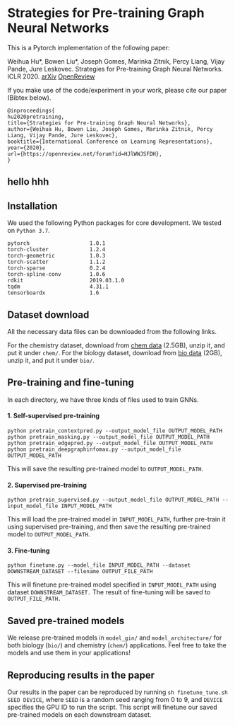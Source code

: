 <!--
 * @Author: your name
 * @Date: 2021-08-30 01:09:15
 * @LastEditTime: 2021-08-30 01:16:45
 * @LastEditors: Please set LastEditors
 * @Description: In User Settings Edit
 * @FilePath: \python workspace\pretrain-gnns\README.md
-->
# Strategies for Pre-training Graph Neural Networks

This is a Pytorch implementation of the following paper: 

Weihua Hu*, Bowen Liu*, Joseph Gomes, Marinka Zitnik, Percy Liang, Vijay Pande, Jure Leskovec. Strategies for Pre-training Graph Neural Networks. ICLR 2020.
[arXiv](https://arxiv.org/abs/1905.12265) [OpenReview](https://openreview.net/forum?id=HJlWWJSFDH) 

If you make use of the code/experiment in your work, please cite our paper (Bibtex below).

```
@inproceedings{
hu2020pretraining,
title={Strategies for Pre-training Graph Neural Networks},
author={Weihua Hu, Bowen Liu, Joseph Gomes, Marinka Zitnik, Percy Liang, Vijay Pande, Jure Leskovec},
booktitle={International Conference on Learning Representations},
year={2020},
url={https://openreview.net/forum?id=HJlWWJSFDH},
}
```
## hello hhh
## Installation
We used the following Python packages for core development. We tested on `Python 3.7`.
```
pytorch                   1.0.1
torch-cluster             1.2.4              
torch-geometric           1.0.3
torch-scatter             1.1.2 
torch-sparse              0.2.4
torch-spline-conv         1.0.6
rdkit                     2019.03.1.0
tqdm                      4.31.1
tensorboardx              1.6
```

## Dataset download
All the necessary data files can be downloaded from the following links.

For the chemistry dataset, download from [chem data](http://snap.stanford.edu/gnn-pretrain/data/chem_dataset.zip) (2.5GB), unzip it, and put it under `chem/`.
For the biology dataset, download from [bio data](http://snap.stanford.edu/gnn-pretrain/data/bio_dataset.zip) (2GB), unzip it, and put it under `bio/`.

## Pre-training and fine-tuning
In each directory, we have three kinds of files used to train GNNs.

#### 1. Self-supervised pre-training
```
python pretrain_contextpred.py --output_model_file OUTPUT_MODEL_PATH
python pretrain_masking.py --output_model_file OUTPUT_MODEL_PATH
python pretrain_edgepred.py --output_model_file OUTPUT_MODEL_PATH
python pretrain_deepgraphinfomax.py --output_model_file OUTPUT_MODEL_PATH
```
This will save the resulting pre-trained model to `OUTPUT_MODEL_PATH`.

#### 2. Supervised pre-training
```
python pretrain_supervised.py --output_model_file OUTPUT_MODEL_PATH --input_model_file INPUT_MODEL_PATH
```
This will load the pre-trained model in `INPUT_MODEL_PATH`, further pre-train it using supervised pre-training, and then save the resulting pre-trained model to `OUTPUT_MODEL_PATH`.

#### 3. Fine-tuning
```
python finetune.py --model_file INPUT_MODEL_PATH --dataset DOWNSTREAM_DATASET --filename OUTPUT_FILE_PATH
```
This will finetune pre-trained model specified in `INPUT_MODEL_PATH` using dataset `DOWNSTREAM_DATASET.` The result of fine-tuning will be saved to `OUTPUT_FILE_PATH.`

## Saved pre-trained models
We release pre-trained models in `model_gin/` and `model_architecture/` for both biology (`bio/`) and chemistry (`chem/`) applications. Feel free to take the models and use them in your applications!

## Reproducing results in the paper
Our results in the paper can be reproduced by running `sh finetune_tune.sh SEED DEVICE`, where `SEED` is a random seed ranging from 0 to 9, and `DEVICE` specifies the GPU ID to run the script. This script will finetune our saved pre-trained models on each downstream dataset.


